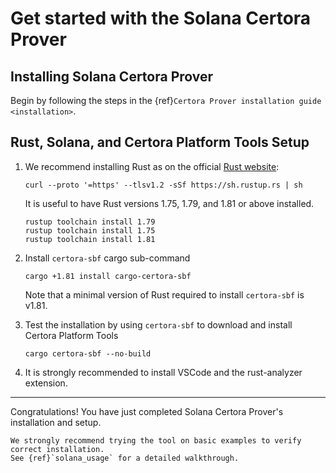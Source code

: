 # Get started with the Solana Certora Prover

## Installing Solana Certora Prover

Begin by following the steps in the {ref}`Certora Prover installation guide <installation>`.

## Rust, Solana, and Certora Platform Tools Setup

1. We recommend installing Rust as on the
   official [Rust website](https://www.rust-lang.org/tools/install): 

   `curl --proto '=https' --tlsv1.2 -sSf https://sh.rustup.rs | sh`

   It is useful to have Rust versions 1.75, 1.79, and 1.81 or above installed.

   ```
   rustup toolchain install 1.79
   rustup toolchain install 1.75
   rustup toolchain install 1.81
   ```

2. Install `certora-sbf` cargo sub-command

   `cargo +1.81 install cargo-certora-sbf`

   Note that a minimal version of Rust required to install `certora-sbf` is
   v1.81.

3. Test the installation by using `certora-sbf` to download and install Certora
   Platform Tools

   `cargo certora-sbf --no-build`

4. It is strongly recommended to install VSCode and the rust-analyzer extension.

----

Congratulations! You have just completed Solana Certora Prover's installation and setup.

```{caution}
We strongly recommend trying the tool on basic examples to verify correct installation.
See {ref}`solana_usage` for a detailed walkthrough.
```

